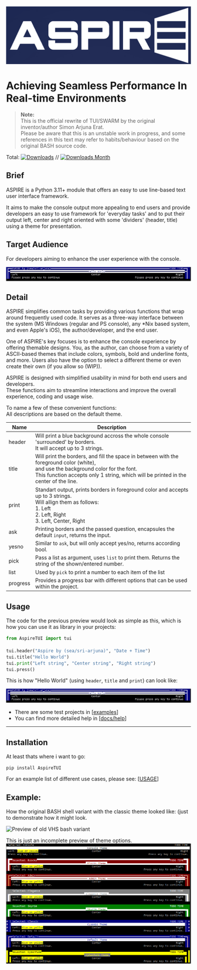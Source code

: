 ![Logo](https://github.com/sri-arjuna/Aspire/blob/master/docs/ASPIRE_Logo.png?raw=true)

Achieving Seamless Performance In Real-time Environments
================================================================
> **Note:** \
> This is the official rewrite of TUI/SWARM by the original inventor/author Simon Arjuna Erat. \
> Please be aware that this is an unstable work in progress, and some references in this text may refer to habits/behaviour based on the original BASH source code.

Total: [![Downloads](https://static.pepy.tech/badge/AspireTUI)](https://pepy.tech/project/AspireTUI) // [![Downloads Month](https://static.pepy.tech/badge/AspireTUI/month)](https://pepy.tech/project/AspireTUI)

Brief
-----
ASPIRE is a Python 3.11+ module that offers an easy to use line-based text user interface framework.

It aims to make the console output more appealing to end users and provide developers an easy to use framework for 'everyday tasks' and to put their output left, center and right oriented with some 'dividers' (header, title) using a theme for presentation.


Target Audience
---------------
For developers aiming to enhance the user experience with the console.

![HelloWorld](https://github.com/sri-arjuna/Aspire/blob/master/docs/help/1.HelloWorld/HelloWorld.jpg?raw=true)

Detail
------
ASPIRE simplifies common tasks by providing various functions that wrap around frequently used code. It serves as a three-way interface between the system (MS Windows (regular and PS console), any *Nix based system, and even Apple's iOS), the author/developer, and the end user.

One of ASPIRE's key focuses is to enhance the console experience by offering themable designs. You, as the author, can choose from a variety of ASCII-based themes that include colors, symbols, bold and underline fonts, and more. Users also have the option to select a different theme or even create their own (if you allow so (WIP)).

ASPIRE is designed with simplified usability in mind for both end users and developers. \
These functions aim to streamline interactions and improve the overall experience, coding and usage wise.

To name a few of these convenient functions:\
All descriptions are based on the default theme.

| Name | Description |
|------|-------------|
| header	| Will print a blue background accross the whole console 'surrounded' by borders.<br>It will accept up to 3 strings.|
| title		| Will print the borders, and fill the space in between with the foreground color (white),<br> and use the background color for the font.<br>This function accepts only 1 string, which will be printed in the center of the line.|
| print		|  Standart output, prints borders in foreground color and accepts up to 3 strings.<br>Will allign them as follows:<br>1. Left<br>2. Left,  Right<br>3. Left, Center, Right |
| ask		| Printing borders and the passed question, encapsules the default ``input``, returns the input. |
| yesno		| Similar to ``ask``, but will only accept yes/no, returns according bool. |
| pick	| Pass a list as argument, uses ``list`` to print them. Returns the string of the shown/entered number. |
| list 		| Used by ``pick`` to print a number to each item of the list |
| progress 		| Provides a progress bar with different options that can be used within the project. |



Usage
-----

The code for the previous preview would look as simple as this, which is how you can use it as library in your projects:

```py
from AspireTUI import tui

tui.header("Aspire by (sea/sri-arjuna)", "Date + Time")
tui.title("Hello World")
tui.print("Left string", "Center string", "Right string")
tui.press()
```

This is how "Hello World" (using ``header``, ``title`` and ``print``) can look like:

![preview](https://github.com/sri-arjuna/Aspire/blob/master/docs/help/1.HelloWorld/HelloWorld.jpg?raw=true)

- There are some test projects in [[examples](https://github.com/sri-arjuna/Aspire/blob/master/examples)]
- You can find more detailed help in [[docs/help](https://github.com/sri-arjuna/Aspire/blob/master/docs/help)]

----


Installation
------------

At least thats where i want to go:
```
pip install AspireTUI
```


For an example list of different use cases, please see: [[USAGE](https://github.com/sri-arjuna/Aspire/blob/master/docs/USAGE.md)]

Example:
--------

 How the original BASH shell variant with the classic theme looked like: (just to demonstrate how it might look.

![Preview of old VHS bash variant](https://github.com/sri-arjuna/vhs/blob/master/screenshots/example-with-progressbar.jpg?raw=true)

This is just an incomplete preview of theme options. \
![HelloWorld](https://github.com/sri-arjuna/Aspire/blob/master/docs/help/themes/themes_preview_new.jpg?raw=true)
